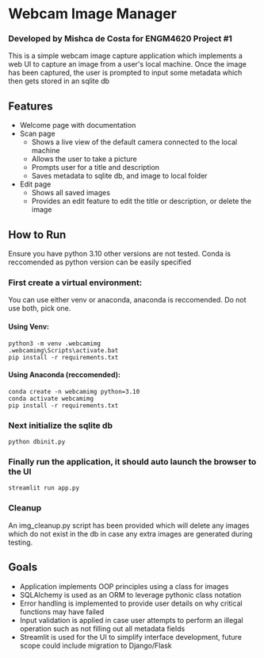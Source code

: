# Webcam Image Manager
### Developed by Mishca de Costa for ENGM4620 Project #1

This is a simple webcam image capture application which implements a web UI to capture an image from a user's local machine.
Once the image has been captured, the user is prompted to input some metadata which then gets stored in an sqlite db

## Features
* Welcome page with documentation
* Scan page
    * Shows a live view of the default camera connected to the local machine
    * Allows the user to take a picture
    * Prompts user for a title and description
    * Saves metadata to sqlite db, and image to local folder
* Edit page
    * Shows all saved images
    * Provides an edit feature to edit the title or description, or delete the image

## How to Run 
Ensure you have python 3.10 other versions are not tested. Conda is reccomended as python version can be easily specified

### First create a virtual environment:
You can use either venv or anaconda, anaconda is reccomended. Do not use both, pick one. 
#### Using Venv:
```
python3 -m venv .webcamimg
.webcamimg\Scripts\activate.bat
pip install -r requirements.txt
```

#### Using Anaconda (reccomended):
```
conda create -n webcamimg python=3.10
conda activate webcamimg
pip install -r requirements.txt
```

### Next initialize the sqlite db
```
python dbinit.py
```

### Finally run the application, it should auto launch the browser to the UI
```
streamlit run app.py
```

### Cleanup
An img_cleanup.py script has been provided which will delete any images which do not exist in the db in case any extra images are generated during testing. 

## Goals
* Application implements OOP principles using a class for images
* SQLAlchemy is used as an ORM to leverage pythonic class notation
* Error handling is implemented to provide user details on why critical functions may have failed
* Input validation is applied in case user attempts to perform an illegal operation such as not filling out all metadata fields
* Streamlit is used for the UI to simplify interface development, future scope could include migration to Django/Flask

